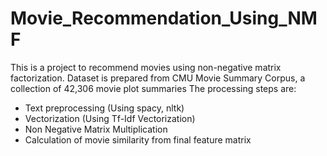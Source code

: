 # Movie_Recommendation_Using_NMF

This is a project to recommend movies using non-negative matrix factorization. 
Dataset is prepared from CMU Movie Summary Corpus, a collection of 42,306 movie plot summaries
The processing steps are:
* Text preprocessing (Using spacy, nltk)
* Vectorization (Using Tf-Idf Vectorization)
* Non Negative Matrix Multiplication
* Calculation of movie similarity from final feature matrix
